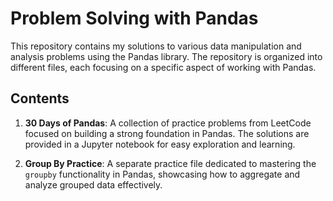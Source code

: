 # Problem Solving with Pandas

This repository contains my solutions to various data manipulation and analysis problems using the Pandas library. The repository is organized into different files, each focusing on a specific aspect of working with Pandas.

## Contents

1. **30 Days of Pandas**: A collection of practice problems from LeetCode focused on building a strong foundation in Pandas. The solutions are provided in a Jupyter notebook for easy exploration and learning.

2. **Group By Practice**: A separate practice file dedicated to mastering the `groupby` functionality in Pandas, showcasing how to aggregate and analyze grouped data effectively.
